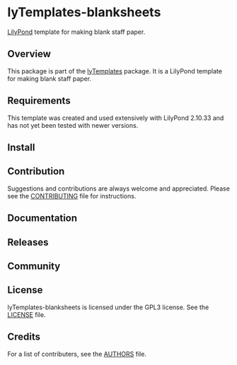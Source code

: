 # lyTemplates-blanksheets
[LilyPond](http://lilypond.org) template for making blank staff paper.

## Overview
This package is part of the [lyTemplates](https://github.com/brianclements/lyTemplates.git)
package. It is a LilyPond template for making blank staff paper.

## Requirements
This template was created and used extensively with LilyPond 2.10.33 and has
not yet been tested with newer versions.

## Install

## Contribution
Suggestions and contributions are always welcome and appreciated.
Please see the [CONTRIBUTING](CONTRIBUTING.md) file for instructions.

## Documentation

## Releases

## Community

## License
lyTemplates-blanksheets is licensed under the GPL3 license. See the [LICENSE](LICENSE-GPL3) file.

## Credits
For a list of contributers, see the [AUTHORS](AUTHORS.md) file.
